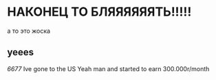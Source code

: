 # НАКОНЕЦ ТО БЛЯЯЯЯЯЯТЬ!!!!!

а то это жоска
## yeees
*6677*
Ive gone to the US
Yeah man and started to earn 300.000r/month
